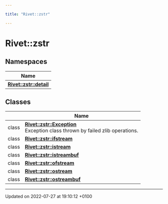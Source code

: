 ```yaml
---

title: "Rivet::zstr"

---
```


# Rivet::zstr



## Namespaces

| Name           |
| -------------- |
| **[Rivet::zstr::detail](http://example.org/namespaces/namespacerivet_1_1zstr_1_1detail/)**  |

## Classes

|                | Name           |
| -------------- | -------------- |
| class | **[Rivet::zstr::Exception](http://example.org/classes/classrivet_1_1zstr_1_1exception/)** <br>Exception class thrown by failed zlib operations.  |
| class | **[Rivet::zstr::ifstream](http://example.org/classes/classrivet_1_1zstr_1_1ifstream/)**  |
| class | **[Rivet::zstr::istream](http://example.org/classes/classrivet_1_1zstr_1_1istream/)**  |
| class | **[Rivet::zstr::istreambuf](http://example.org/classes/classrivet_1_1zstr_1_1istreambuf/)**  |
| class | **[Rivet::zstr::ofstream](http://example.org/classes/classrivet_1_1zstr_1_1ofstream/)**  |
| class | **[Rivet::zstr::ostream](http://example.org/classes/classrivet_1_1zstr_1_1ostream/)**  |
| class | **[Rivet::zstr::ostreambuf](http://example.org/classes/classrivet_1_1zstr_1_1ostreambuf/)**  |






-------------------------------

Updated on 2022-07-27 at 19:10:12 +0100